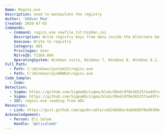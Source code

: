 ```yaml
---
Name: Regini.exe
Description: Used to manipulate the registry
Author: 'Oddvar Moe'
Created: 2020-07-03
Commands:
  - Command: regini.exe newfile.txt:hidden.ini
    Description: Write registry keys from data inside the Alternate data stream.
    Usecase: Write to registry
    Category: ADS
    Privileges: User
    MitreID: T1564.004
    OperatingSystem: Windows vista, Windows 7, Windows 8, Windows 8.1, Windows 10, Windows 11
Full_Path:
  - Path: C:\Windows\System32\regini.exe
  - Path: C:\Windows\SysWOW64\regini.exe
Code_Sample:
  - Code:
Detection:
  - Sigma: https://github.com/SigmaHQ/sigma/blob/d9edc9f0e365257aa497cc7707e58f396088958e/rules/windows/process_creation/win_regini_ads.yml
  - Sigma: https://github.com/SigmaHQ/sigma/blob/d9edc9f0e365257aa497cc7707e58f396088958e/rules/windows/process_creation/win_regini.yml
  - IOC: regini.exe reading from ADS
Resources:
  - Link: https://gist.github.com/api0cradle/cdd2d0d0ec9abb686f0e89306e277b8f
Acknowledgement:
  - Person: Eli Salem
    Handle: '@elisalem9'
---
```

